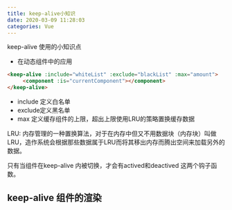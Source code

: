 ```yaml
---
title: keep-alive小知识
date: 2020-03-09 11:28:03
categories: Vue
---
```

keep-alive 使用的小知识点

<!--more-->

- 在动态组件中的应用
```html
<keep-alive :include="whiteList" :exclude="blackList" :max="amount">
     <component :is="currentComponent"></component>
</keep-alive>
```
- include 定义白名单
- exclude定义黑名单
- max 定义缓存组件的上限，超出上限使用LRU的策略置换缓存数据

LRU:
内存管理的一种置换算法，对于在内存中但又不用数据块（内存块）叫做LRU，造作系统会根据那些数据属于LRU而将其移出内存而腾出空间来加载另外的数据。


只有当组件在keep-alive 内被切换，才会有actived和deactived 这两个钩子函数。

## keep-alive 组件的渲染
